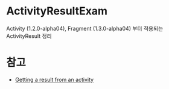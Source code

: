 # ActivityResultExam
Activity (1.2.0-alpha04), Fragment (1.3.0-alpha04) 부터 적용되는 ActivityResult 정리

# 참고
- [Getting a result from an activity](https://developer.android.com/training/basics/intents/result)
